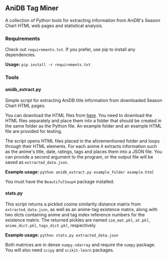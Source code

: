 AniDB Tag Miner
---------------

A collection of Python tools for extracting information from AniDB's Season Chart HTML web pages and statistical analysis.


### Requirements

Check out `requirements.txt`. If you prefer, use pip to install any dependencies.

**Usage:** `pip install -r requirements.txt`


### Tools

#### anidb_extract.py

Simple script for extracting AniDB title information from downloaded Season Chart HTML pages.

You can download the HTML files from [here](https://anidb.net/perl-bin/animedb.pl?show=calendar). You need to download the HTML files separately and place them into a folder that should be created in the same folder as the Python file. An example folder and an example HTML file are provided for testing.

The script opens HTML files placed in the aforementioned folder and loops through their HTML elements. For each anime it extracts information such as the anime's title, date, ratings, tags and places them into a JSON file. You can provide a second argument to the program, or the output file will be saved as `extracted_data.json`.

**Example usage:** `python anidb_extract.py example_folder example.html`

You must have the `BeautifulSoup4` package installed.

#### stats.py

This script returns a pickled cosine similarity distance matrix from `extracted_data.json`, as well as an anime-tag existence matrix, along with two dicts containing anime and tag index reference numbers for the existence matrix. The returned pickles are named `sim_mat.pkl`, `at.pkl`, `anime_dict.pkl`, `tags_dict.pkl`, respectively.

**Example usage:** `python stats.py extracted_data.json`

Both matrices are in dense `numpy.ndarray` and require the `numpy` package. You will also need `scipy` and `scikit-learn` packages.
